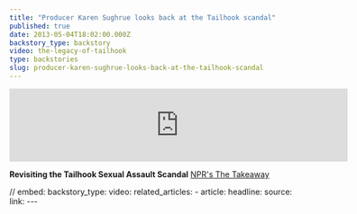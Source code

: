```yaml
---
title: "Producer Karen Sughrue looks back at the Tailhook scandal"
published: true
date: 2013-05-04T18:02:00.000Z
backstory_type: backstory
video: the-legacy-of-tailhook
type: backstories
slug: producer-karen-sughrue-looks-back-at-the-tailhook-scandal
---
```

<iframe width="600" height="130" frameborder="0" scrolling="no" src="https://www.wnyc.org/widgets/ondemand_player/takeaway/#file=%2Faudio%2Fxspf%2F293511%2F"></iframe>

**Revisiting the Tailhook Sexual Assault Scandal**
[NPR's The Takeaway](http://www.thetakeaway.org/story/293511-what-tailhook-scandal/)

// embed: backstory_type: video: related_articles: - article: headline: source: link: ---

